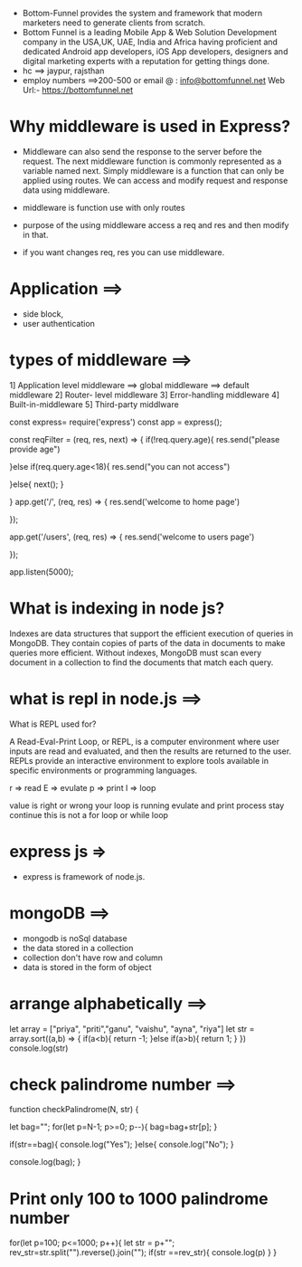 

- Bottom-Funnel provides the system and framework that modern marketers need to generate 
clients from scratch.
- Bottom Funnel is a leading Mobile App & Web Solution Development company in the USA,UK, 
UAE, India and Africa having proficient and dedicated Android app developers, iOS App
developers, designers and digital marketing experts with a reputation for getting things done. 
- hc ==> jaypur, rajsthan
- employ numbers ==>200-500
or email @ : info@bottomfunnel.net
Web Url:- https://bottomfunnel.net

# Why middleware is used in Express?

- Middleware can also send the response to the server before the request. 
 The next middleware function is commonly represented as a variable named next.
 Simply middleware is a function that can only be applied using routes.
 We can access and modify request and response data using middleware.

-  middleware is function use with only routes 
- purpose of the using middleware access a req and res and then modify in that. 
- if you want changes req, res you can use middleware.


# Application ==> 
- side block,
- user authentication

# types of middleware ==> 
1] Application level middleware  ==> global middleware ==> default middleware
2] Router- level middleware 
3] Error-handling middleware 
4] Built-in-middleware
5] Third-party middlware

const express= require('express')
const app = express();


const reqFilter = (req, res, next) => {
if(!req.query.age){
 res.send("please provide age")

}else if(req.query.age<18){
res.send("you can not access")

}else{
next();
}

}
app.get('/', (req, res) => {
res.send('welcome to home page')

});

app.get('/users', (req, res) => {
res.send('welcome to users page')

});

app.listen(5000);

# What is indexing in node js?
Indexes are data structures that support the efficient execution of queries in MongoDB. They contain copies of parts of the data in documents to make queries more efficient. Without indexes, MongoDB must scan every document in a collection to find the documents that match each query.


# what is repl in node.js ==>
What is REPL used for?

A Read-Eval-Print Loop, or REPL, is a computer environment where user inputs are read and evaluated, and then the results are returned to the user. REPLs provide an interactive environment to explore tools available in specific environments or programming languages.

r => read 
E => evulate
p => print 
l => loop

value is right or wrong your loop is running evulate and print process stay continue 
this is not a for loop or while loop 

# express js => 

- express is framework of node.js.

# mongoDB ==> 
- mongodb is noSql database 
- the data stored in a collection 
- collection don't have row and column 
- data is stored in the form of object 



# arrange alphabetically ==> 

let array = ["priya", "priti","ganu", "vaishu", "ayna", "riya"]
let str = array.sort((a,b) => {
    if(a<b){
        return -1;
    }else if(a>b){
        return 1;
    }
})
console.log(str)

# check palindrome number ==> 

function checkPalindrome(N, str) {
    
   let bag="";
   for(let p=N-1; p>=0; p--){
       bag=bag+str[p];
   }
   
   if(str==bag){
       console.log("Yes");
   }else{
       console.log("No");
   }
   
  console.log(bag);
}

# Print only 100 to 1000  palindrome number

for(let p=100; p<=1000; p++){
    let str = p+"";
    rev_str=str.split("").reverse().join("");
    if(str ==rev_str){
        console.log(p)
    }
}
